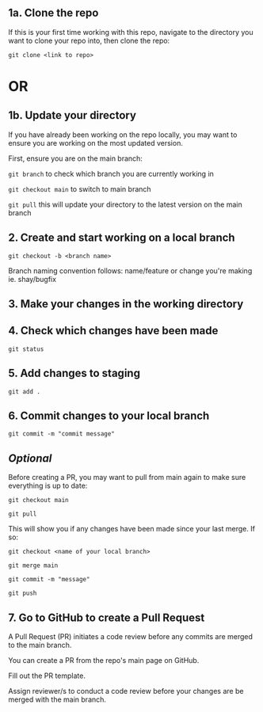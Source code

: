 ## 1a. Clone the repo 
If this is your first time working with this repo, navigate to the directory you want to clone your repo into, then clone the repo:

`git clone <link to repo>`

# OR

## 1b. Update your directory
If you have already been working on the repo locally, you may want to ensure you are working on the most updated version. 

First, ensure you are on the main branch:

`git branch` to check which branch you are currently working in

`git checkout main` to switch to main branch

`git pull` this will update your directory to the latest version on the main branch


## 2. Create and start working on a local branch 

`git checkout -b <branch name>`

Branch naming convention follows: name/feature or change you're making ie. shay/bugfix

## 3. Make your changes in the working directory

## 4. Check which changes have been made

`git status`

## 5. Add changes to staging

`git add .`

## 6. Commit changes to your local branch 

`git commit -m "commit message"`

## *Optional* 
Before creating a PR, you may want to pull from main again to make sure everything is up to date:

`git checkout main`

`git pull`

This will show you if any changes have been made since your last merge. If so: 

`git checkout <name of your local branch>`

`git merge main`

`git commit -m "message"`

`git push`

## 7. Go to GitHub to create a Pull Request
A Pull Request (PR) initiates a code review before any commits are merged to the main branch.

You can create a PR from the repo's main page on GitHub. 

Fill out the PR template.

Assign reviewer/s to conduct a code review before your changes are be merged with the main branch.

## 




